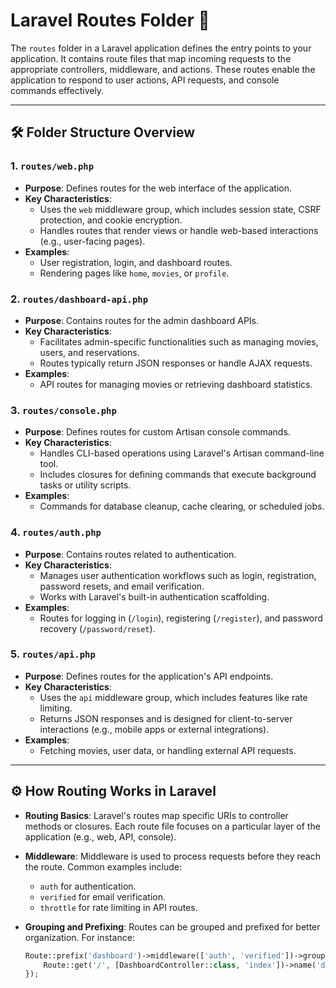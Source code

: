 # Laravel Routes Folder 📂

The `routes` folder in a Laravel application defines the entry points to your application. It contains route files that map incoming requests to the appropriate controllers, middleware, and actions. These routes enable the application to respond to user actions, API requests, and console commands effectively.

---

## 🛠️ Folder Structure Overview

### 1. **`routes/web.php`**

-   **Purpose**: Defines routes for the web interface of the application.
-   **Key Characteristics**:
    -   Uses the `web` middleware group, which includes session state, CSRF protection, and cookie encryption.
    -   Handles routes that render views or handle web-based interactions (e.g., user-facing pages).
-   **Examples**:
    -   User registration, login, and dashboard routes.
    -   Rendering pages like `home`, `movies`, or `profile`.

### 2. **`routes/dashboard-api.php`**

-   **Purpose**: Contains routes for the admin dashboard APIs.
-   **Key Characteristics**:
    -   Facilitates admin-specific functionalities such as managing movies, users, and reservations.
    -   Routes typically return JSON responses or handle AJAX requests.
-   **Examples**:
    -   API routes for managing movies or retrieving dashboard statistics.

### 3. **`routes/console.php`**

-   **Purpose**: Defines routes for custom Artisan console commands.
-   **Key Characteristics**:
    -   Handles CLI-based operations using Laravel's Artisan command-line tool.
    -   Includes closures for defining commands that execute background tasks or utility scripts.
-   **Examples**:
    -   Commands for database cleanup, cache clearing, or scheduled jobs.

### 4. **`routes/auth.php`**

-   **Purpose**: Contains routes related to authentication.
-   **Key Characteristics**:
    -   Manages user authentication workflows such as login, registration, password resets, and email verification.
    -   Works with Laravel's built-in authentication scaffolding.
-   **Examples**:
    -   Routes for logging in (`/login`), registering (`/register`), and password recovery (`/password/reset`).

### 5. **`routes/api.php`**

-   **Purpose**: Defines routes for the application's API endpoints.
-   **Key Characteristics**:
    -   Uses the `api` middleware group, which includes features like rate limiting.
    -   Returns JSON responses and is designed for client-to-server interactions (e.g., mobile apps or external integrations).
-   **Examples**:
    -   Fetching movies, user data, or handling external API requests.

---

## ⚙️ How Routing Works in Laravel

-   **Routing Basics**:
    Laravel's routes map specific URIs to controller methods or closures. Each route file focuses on a particular layer of the application (e.g., web, API, console).

-   **Middleware**:
    Middleware is used to process requests before they reach the route. Common examples include:

    -   `auth` for authentication.
    -   `verified` for email verification.
    -   `throttle` for rate limiting in API routes.

-   **Grouping and Prefixing**:
    Routes can be grouped and prefixed for better organization. For instance:
    ```php
    Route::prefix('dashboard')->middleware(['auth', 'verified'])->group(function () {
        Route::get('/', [DashboardController::class, 'index'])->name('dashboard.index');
    });
    ```
